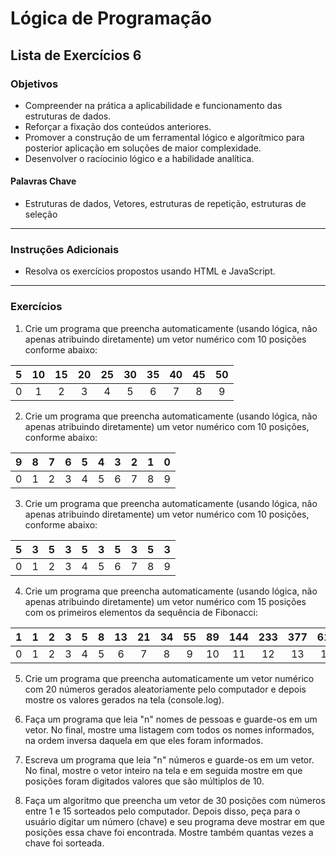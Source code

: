# Lógica de Programação 
## Lista de Exercícios 6 
### Objetivos
- Compreender na prática a aplicabilidade e funcionamento das estruturas de dados. 
- Reforçar a fixação dos conteúdos anteriores. 
- Promover a construção de um ferramental lógico e algorítmico para posterior aplicação em soluções de maior complexidade.
- Desenvolver o racíocinio lógico e a habilidade analítica.

#### Palavras Chave  
- Estruturas de dados, Vetores, estruturas de repetição, estruturas de seleção
---
### Instruções Adicionais 
- Resolva os exercícios propostos usando HTML e JavaScript.

---
### Exercícios 

1. Crie um programa que preencha automaticamente (usando lógica, não apenas atribuindo diretamente) um vetor numérico com 10 posições conforme abaixo:  

|  5 | 10 | 15 | 20 | 25 | 30 | 35 | 40 | 45 | 50 |
|----|:--:|:--:|:--:|:--:|:--:|:--:|:--:|:--:|:--:|
|  0 |  1 |  2 |  3 |  4 |  5 |  6 |  7 |  8 |  9 |

2. Crie um programa que preencha automaticamente (usando lógica, não apenas atribuindo diretamente) um vetor numérico com 10 posições, conforme abaixo:

|  9 |  8 |  7 |  6 |  5 |  4 |  3 |  2 |  1 |  0 |
|----|:--:|:--:|:--:|:--:|:--:|:--:|:--:|:--:|:--:|
|  0 |  1 |  2 |  3 |  4 |  5 |  6 |  7 |  8 |  9 |

3. Crie um programa que preencha automaticamente (usando lógica, não apenas atribuindo diretamente) um vetor numérico com 10 posições, conforme abaixo:

|  5 |  3 |  5 |  3 |  5 |  3 |  5 |  3 |  5 |  3 |
|----|:--:|:--:|:--:|:--:|:--:|:--:|:--:|:--:|:--:|
|  0 |  1 |  2 |  3 |  4 |  5 |  6 |  7 |  8 |  9 |

4. Crie um programa que preencha automaticamente (usando lógica, não apenas atribuindo diretamente) um vetor numérico com 15 posições com os primeiros elementos da sequência de Fibonacci:

|  1 |  1 |  2 |  3 |  5 |  8 | 13 | 21 | 34 | 55 | 89 | 144| 233| 377| 610| 987| 
|----|:--:|:--:|:--:|:--:|:--:|:--:|:--:|:--:|:--:|:--:|:--:|:--:|:--:|:--:|:--:|
|  0 |  1 |  2 |  3 |  4 |  5 |  6 |  7 |  8 |  9 |  10|  11|  12|  13|  14|  15|


5. Crie um programa que preencha automaticamente um vetor numérico com 20
números gerados aleatoriamente pelo computador e depois mostre os valores
gerados na tela (console.log).

6. Faça um programa que leia "n" nomes de pessoas e guarde-os em um vetor. No
final, mostre uma listagem com todos os nomes informados, na ordem inversa
daquela em que eles foram informados.

7. Escreva um programa que leia "n" números e guarde-os em um vetor. No final,
mostre o vetor inteiro na tela e em seguida mostre em que posições foram
digitados valores que são múltiplos de 10.

8. Faça um algoritmo que preencha um vetor de 30 posições com números entre 1 e 15 sorteados pelo computador. Depois disso, peça para o usuário digitar um número (chave) e seu programa deve mostrar em que posições essa chave foi
encontrada. Mostre também quantas vezes a chave foi sorteada.

